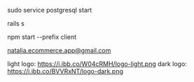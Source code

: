 
sudo service postgresql start

rails s

npm start --prefix client

natalia.ecommerce.app@gmail.com

light logo: https://i.ibb.co/W04cRMH/logo-light.png
dark logo: https://i.ibb.co/BVVRxNT/logo-dark.png
